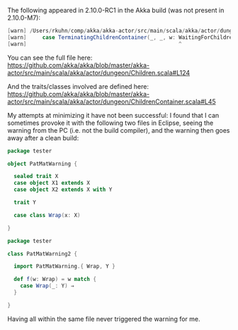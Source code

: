 The following appeared in 2.10.0-RC1 in the Akka build (was not present in 2.10.0-M7):

```scala
[warn] /Users/rkuhn/comp/akka/akka-actor/src/main/scala/akka/actor/dungeon/Children.scala:124: fruitless type test: a value of type akka.actor.dungeon.ChildrenContainer.SuspendReason cannot also be a akka.actor.dungeon.ChildrenContainer.WaitingForChildren
[warn]     case TerminatingChildrenContainer(_, _, w: WaitingForChildren) ⇒ w
[warn]                                                ^
```

You can see the full file here: https://github.com/akka/akka/blob/master/akka-actor/src/main/scala/akka/actor/dungeon/Children.scala#L124

And the traits/classes involved are defined here: https://github.com/akka/akka/blob/master/akka-actor/src/main/scala/akka/actor/dungeon/ChildrenContainer.scala#L45

My attempts at minimizing it have not been successful: I found that I can sometimes provoke it with the following two files in Eclipse, seeing the warning from the PC (i.e. not the build compiler), and the warning then goes away after a clean build:

```scala
package tester

object PatMatWarning {

  sealed trait X
  case object X1 extends X
  case object X2 extends X with Y

  trait Y

  case class Wrap(x: X)

}
```

```scala
package tester

class PatMatWarning2 {

  import PatMatWarning.{ Wrap, Y }

  def f(w: Wrap) = w match {
    case Wrap(_: Y) ⇒
  }

}
```

Having all within the same file never triggered the warning for me.
